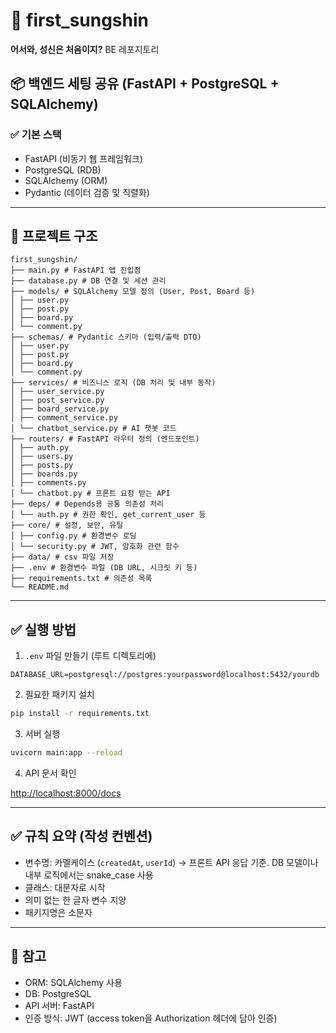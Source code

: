 # 🔮 first_sungshin
**어서와, 성신은 처음이지?** BE 레포지토리


## 📦 백엔드 세팅 공유 (FastAPI + PostgreSQL + SQLAlchemy)


### ✅ 기본 스택
- FastAPI (비동기 웹 프레임워크)
- PostgreSQL (RDB)
- SQLAlchemy (ORM)
- Pydantic (데이터 검증 및 직렬화)


---

## 📁 프로젝트 구조

```
first_sungshin/
├── main.py # FastAPI 앱 진입점
├── database.py # DB 연결 및 세션 관리
├── models/ # SQLAlchemy 모델 정의 (User, Post, Board 등)
│ ├── user.py
│ ├── post.py
│ ├── board.py
│ └── comment.py
├── schemas/ # Pydantic 스키마 (입력/출력 DTO)
│ ├── user.py
│ ├── post.py
│ ├── board.py
│ └── comment.py
├── services/ # 비즈니스 로직 (DB 처리 및 내부 동작)
│ ├── user_service.py
│ ├── post_service.py
│ ├── board_service.py
│ ├── comment_service.py
│ └── chatbot_service.py # AI 챗봇 코드
├── routers/ # FastAPI 라우터 정의 (엔드포인트)
│ ├── auth.py
│ ├── users.py
│ ├── posts.py
│ ├── boards.py
│ ├── comments.py
│ └── chatbot.py # 프론트 요청 받는 API
├── deps/ # Depends용 공통 의존성 처리
│ └── auth.py # 권한 확인, get_current_user 등
├── core/ # 설정, 보안, 유틸
│ ├── config.py # 환경변수 로딩
│ └── security.py # JWT, 암호화 관련 함수
├── data/ # csv 파일 저장
├── .env # 환경변수 파일 (DB URL, 시크릿 키 등)
├── requirements.txt # 의존성 목록
└── README.md
```


---

## ✅ 실행 방법

1. `.env` 파일 만들기 (루트 디렉토리에)

```env
DATABASE_URL=postgresql://postgres:yourpassword@localhost:5432/yourdb
```

2. 필요한 패키지 설치

```bash
pip install -r requirements.txt
```

3. 서버 실행

```bash
uvicorn main:app --reload
```

4. API 문서 확인

[http://localhost:8000/docs](http://localhost:8000/docs)

---

## ✅ 규칙 요약 (작성 컨벤션)

- 변수명: 카멜케이스 (`createdAt`, `userId`)
  → 프론트 API 응답 기준. DB 모델이나 내부 로직에서는 snake_case 사용
- 클래스: 대문자로 시작
- 의미 없는 한 글자 변수 지양
- 패키지명은 소문자

---

## 📌 참고

- ORM: SQLAlchemy 사용
- DB: PostgreSQL
- API 서버: FastAPI
- 인증 방식: JWT (access token을 Authorization 헤더에 담아 인증)
